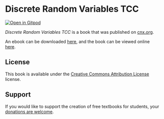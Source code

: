 # Discrete Random Variables TCC

[![Open in Gitpod](https://gitpod.io/button/open-in-gitpod.svg)](https://gitpod.io/from-referrer/)

_Discrete Random Variables TCC_ is a book that was published on [cnx.org](https://cnx.org/).

An ebook can be downloaded [here](https://github.com/cnx-user-books/cnxbook-discrete-random-variables-tcc/releases/latest), and the book can be viewed online [here](https://github.com/cnx-user-books/cnxbook-discrete-random-variables-tcc/releases/latest).

## License
This book is available under the [Creative Commons Attribution License](./LICENSE) license.

## Support
If you would like to support the creation of free textbooks for students, your [donations are welcome](https://riceconnect.rice.edu/donation/support-openstax-banner).
